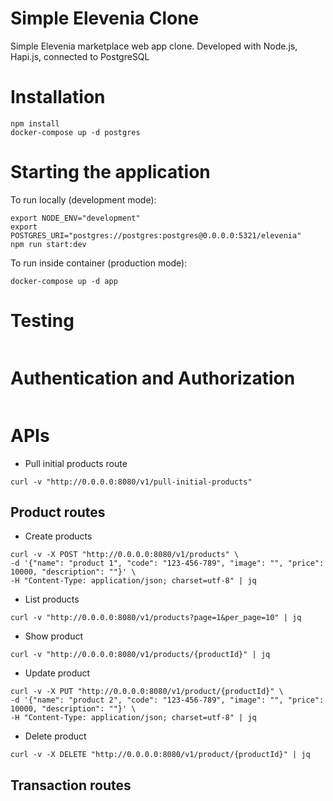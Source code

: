 # Simple Elevenia Clone

Simple Elevenia marketplace web app clone. Developed with Node.js, Hapi.js, connected to PostgreSQL

# Installation
```
npm install
docker-compose up -d postgres
```

# Starting the application

To run locally (development mode):
```
export NODE_ENV="development"
export POSTGRES_URI="postgres://postgres:postgres@0.0.0.0:5321/elevenia"
npm run start:dev
```

To run inside container (production mode):
```
docker-compose up -d app
```

# Testing
```
```

# Authentication and Authorization
```
```

# APIs

- Pull initial products route
```
curl -v "http://0.0.0.0:8080/v1/pull-initial-products"
```

## Product routes
- Create products
```
curl -v -X POST "http://0.0.0.0:8080/v1/products" \
-d '{"name": "product 1", "code": "123-456-789", "image": "", "price": 10000, "description": ""}' \
-H "Content-Type: application/json; charset=utf-8" | jq
```

- List products
```
curl -v "http://0.0.0.0:8080/v1/products?page=1&per_page=10" | jq
```

- Show product
```
curl -v "http://0.0.0.0:8080/v1/products/{productId}" | jq
```

- Update product
```
curl -v -X PUT "http://0.0.0.0:8080/v1/product/{productId}" \
-d '{"name": "product 2", "code": "123-456-789", "image": "", "price": 10000, "description": ""}' \
-H "Content-Type: application/json; charset=utf-8" | jq
```

- Delete product
```
curl -v -X DELETE "http://0.0.0.0:8080/v1/product/{productId}" | jq
```

## Transaction routes
```
```
